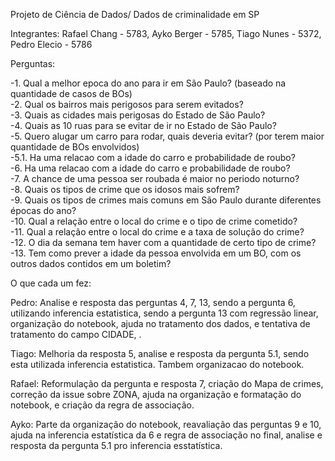 Projeto de Ciência de Dados/ Dados de criminalidade em SP

Integrantes: Rafael Chang - 5783, Ayko Berger - 5785, Tiago Nunes - 5372, Pedro Elecio - 5786

Perguntas:

-1. Qual a melhor epoca do ano para ir em São Paulo? (baseado na quantidade de casos de BOs)    
-2. Qual os bairros mais perigosos para serem evitados?    
-3. Quais as cidades mais perigosas do Estado de São Paulo?    
-4. Quais as 10 ruas para se evitar de ir no Estado de São Paulo?     
-5. Quero alugar um carro para rodar, quais deveria evitar? (por terem maior quantidade de BOs envolvidos)    
-5.1. Ha uma relacao com a idade do carro e probabilidade de roubo?    
-6. Ha uma relacao com a idade do carro e probabilidade de roubo?    
-7. A chance de uma pessoa ser roubada é maior no periodo noturno?    
-8. Quais os tipos de crime que os idosos mais sofrem?    
-9. Quais os tipos de crimes mais comuns em São Paulo durante diferentes épocas do ano?    
-10. Qual a relação entre o local do crime e o tipo de crime cometido?     
-11. Qual a relação entre o local do crime e a taxa de solução do crime?    
-12. O dia da semana tem haver com a quantidade de certo tipo de crime?     
-13. Tem como prever a idade da pessoa envolvida em um BO, com os outros dados contidos em um boletim?    

O que cada um fez:

Pedro: Analise e resposta das perguntas 4, 7, 13, sendo a pergunta 6, utilizando inferencia estatistica, sendo a pergunta 13 com regressão linear, organização do notebook, ajuda no tratamento dos dados, e tentativa de tratamento do campo CIDADE, .

Tiago: Melhoria da resposta 5, analise e resposta da pergunta 5.1, sendo esta utilizada inferencia estatistica. Tambem organizacao do notebook.

Rafael: Reformulação da pergunta e resposta 7, criação do Mapa de crimes, correção da issue sobre ZONA, ajuda na organização e formatação do notebook, e criação da regra de associação.

Ayko: Parte da organização do notebook, reavaliação das perguntas 9 e 10, ajuda na inferencia estatística da 6 e regra de associação no final, analise e resposta da pergunta 5.1 pro inferencia esstatística.
